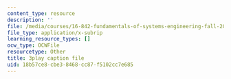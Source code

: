 ```yaml
---
content_type: resource
description: ''
file: /media/courses/16-842-fundamentals-of-systems-engineering-fall-2015/18b57ce8cbe38468cc87f5102cc7e685_sOkQ4HBmZXo.srt
file_type: application/x-subrip
learning_resource_types: []
ocw_type: OCWFile
resourcetype: Other
title: 3play caption file
uid: 18b57ce8-cbe3-8468-cc87-f5102cc7e685
---
```

